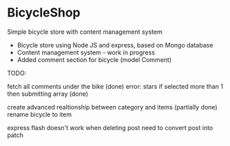 # BicycleShop
Simple bicycle store with content management system

* Bicycle store using Node JS and express, based on Mongo database
* Content management system - work in progress
* Added comment section for bicycle (model Comment)


TODO:

fetch all comments under the bike (done)
error: stars if selected more than 1 then submitting array (done)

create advanced realtionship between category and items (partially done)
rename bicycle to item

express flash doesn't work when deleting post
need to convert post into patch